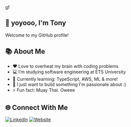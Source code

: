 gf
## 👋 yoyooo, I'm Tony
Welcome to my GitHub profile!


## 📚 About Me
- ❤️ Love to overheat my brain with coding problems
- 💻 I’m studying software engineering at ÉTS University
- 🌱 Currently learning: TypeScript, AWS, ML & more!
- 🧠 I just want to build something I'm passionate about :) 
- ⚡ Fun fact: Muay Thai. Oweee

## 🌐 Connect With Me
[![LinkedIn](https://img.shields.io/badge/LinkedIn-blue?logo=linkedin)](https://www.linkedin.com/in/dev-tonybui/)
[![Website](https://img.shields.io/badge/Website-222?logo=google-chrome&logoColor=white)](https://tonybui.ca)

